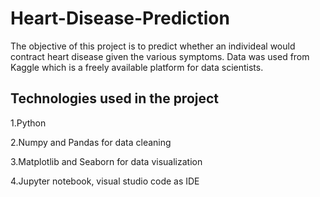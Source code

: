 # Heart-Disease-Prediction
The objective of this project is to predict whether an individeal would contract heart disease given the various symptoms. 
Data was used from Kaggle which is a freely available platform for data scientists.

## Technologies used in the project
1.Python

2.Numpy and Pandas for data cleaning

3.Matplotlib and Seaborn for data visualization

4.Jupyter notebook, visual studio code as IDE
